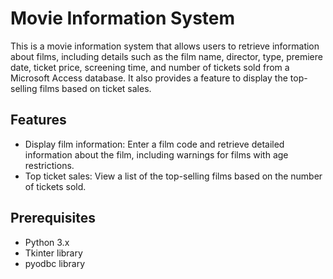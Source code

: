 # Movie Information System

This is a movie information system that allows users to retrieve information about films, including details such as the film name, director, type, premiere date, ticket price, screening time, and number of tickets sold from a Microsoft Access database. It also provides a feature to display the top-selling films based on ticket sales.

## Features

- Display film information: Enter a film code and retrieve detailed information about the film, including warnings for films with age restrictions.
- Top ticket sales: View a list of the top-selling films based on the number of tickets sold.

## Prerequisites

- Python 3.x
- Tkinter library
- pyodbc library
